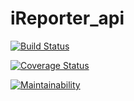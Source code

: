 # iReporter_api

[![Build Status](https://travis-ci.com/kalsmic/iReporter_api.svg?branch=master)](https://travis-ci.com/kalsmic/iReporter_api)

[![Coverage Status](https://coveralls.io/repos/github/kalsmic/iReporter_api/badge.svg)](https://coveralls.io/github/kalsmic/iReporter_api)

[![Maintainability](https://api.codeclimate.com/v1/badges/da28b1b9fcd13fce4465/maintainability)](https://codeclimate.com/github/kalsmic/iReporter_api/maintainability)